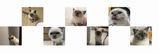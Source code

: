 <Meting server="netease"
        type="playlist"
        mid="5312894314"
        :lrc-type="3"
        fixed
	autoplay
	loop="all"
	order="random"
	preload="auto"
	list-folded
        mini />

<div style="width: 100%; height: 100%;">
    <div style="width: 600px; height: 100px; position: absolute; left: 0; bottom: -15px; z-index: 999">
        <div style="position: absolute; bottom: 21px; left: 0; z-index: 1; width: 100%">
            <!-- <img style="position: absolute; bottom: 58px; left: 0; z-index: 1; width: 50px; background-size: contain" src="https://github.com/dreamlixia/blog/blob/dev/docs/images/cat.jpg?raw=true" />
            <img style="position: absolute; bottom: 103px; left: 50px; z-index: 1; width: 50px; background-size: contain" src="https://github.com/dreamlixia/blog/blob/dev/docs/images/cat1.jpg?raw=true" />
            <img style="position: absolute; bottom: 58px; left: 100px; z-index: 1; width: 50px; background-size: contain" src="https://github.com/dreamlixia/blog/blob/dev/docs/images/cat3.jpg?raw=true" />
            <img style="position: absolute; bottom: 103px; left: 150px; z-index: 1; width: 50px; background-size: contain" src="https://github.com/dreamlixia/blog/blob/dev/docs/images/cat2.jpg?raw=true" />
            <img style="position: absolute; bottom: 58px; left: 200px; z-index: 1; width: 50px; background-size: contain" src="https://github.com/dreamlixia/blog/blob/dev/docs/images/cat4.jpg?raw=true" />
            <img style="position: absolute; bottom: 103px; left: 250px; z-index: 1; width: 50px; background-size: contain" src="https://github.com/dreamlixia/blog/blob/dev/docs/images/cat5.jpg?raw=true" />
            <img style="position: absolute; bottom: 58px; left:300px; z-index: 1; width: 50px; background-size: contain" src="https://github.com/dreamlixia/blog/blob/dev/docs/images/cat6.jpg?raw=true" /> -->
            <img style="position: absolute; bottom: 58px; left: 0; z-index: 1; width: 50px; background-size: contain" src="./../../../images/cat.jpg" />
            <img style="position: absolute; bottom: 103px; left: 50px; z-index: 1; width: 50px; background-size: contain" src="./../../../images/cat1.jpg" />
            <img style="position: absolute; bottom: 58px; left: 100px; z-index: 1; width: 50px; background-size: contain" src="./../../../images/cat3.jpg" />
            <img style="position: absolute; bottom: 103px; left: 150px; z-index: 1; width: 50px; background-size: contain" src="./../../../images/cat2.jpg" />
            <img style="position: absolute; bottom: 58px; left: 200px; z-index: 1; width: 50px; background-size: contain" src="./../../../images/cat4.jpg" />
            <img style="position: absolute; bottom: 103px; left: 250px; z-index: 1; width: 50px; background-size: contain" src="./../../../images/cat5.jpg" />
            <img style="position: absolute; bottom: 58px; left:300px; z-index: 1; width: 50px; background-size: contain" src="./../../../images/cat6.jpg" />
        </div>
    </div>
</div>